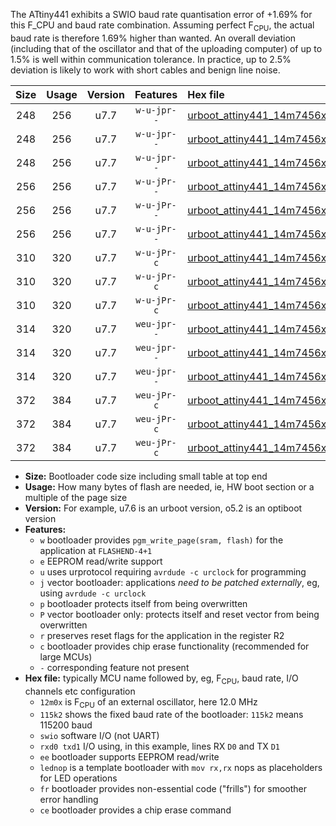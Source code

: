 The ATtiny441 exhibits a SWIO baud rate quantisation error of +1.69% for this F_CPU and baud rate combination. Assuming perfect F<sub>CPU</sub>, the actual baud rate is therefore 1.69% higher than wanted. An overall deviation (including that of the oscillator and that of the uploading computer) of up to 1.5% is well within communication tolerance. In practice, up to 2.5% deviation is likely to work with short cables and benign line noise.

|Size|Usage|Version|Features|Hex file|
|:-:|:-:|:-:|:-:|:--|
|248|256|u7.7|`w-u-jpr--`|[urboot_attiny441_14m7456x_+500k0_swio_rxa2_txa1_lednop.hex](https://raw.githubusercontent.com/stefanrueger/urboot.hex/main/mcus/attiny441/external_oscillator/fcpu_14m7456x/br_+500k0/urboot_attiny441_14m7456x_+500k0_swio_rxa2_txa1_lednop.hex)|
|248|256|u7.7|`w-u-jpr--`|[urboot_attiny441_14m7456x_+500k0_swio_rxa4_txa5_lednop.hex](https://raw.githubusercontent.com/stefanrueger/urboot.hex/main/mcus/attiny441/external_oscillator/fcpu_14m7456x/br_+500k0/urboot_attiny441_14m7456x_+500k0_swio_rxa4_txa5_lednop.hex)|
|248|256|u7.7|`w-u-jpr--`|[urboot_attiny441_14m7456x_+500k0_swio_rxb2_txa7_lednop.hex](https://raw.githubusercontent.com/stefanrueger/urboot.hex/main/mcus/attiny441/external_oscillator/fcpu_14m7456x/br_+500k0/urboot_attiny441_14m7456x_+500k0_swio_rxb2_txa7_lednop.hex)|
|256|256|u7.7|`w-u-jPr--`|[urboot_attiny441_14m7456x_+500k0_swio_rxa2_txa1.hex](https://raw.githubusercontent.com/stefanrueger/urboot.hex/main/mcus/attiny441/external_oscillator/fcpu_14m7456x/br_+500k0/urboot_attiny441_14m7456x_+500k0_swio_rxa2_txa1.hex)|
|256|256|u7.7|`w-u-jPr--`|[urboot_attiny441_14m7456x_+500k0_swio_rxa4_txa5.hex](https://raw.githubusercontent.com/stefanrueger/urboot.hex/main/mcus/attiny441/external_oscillator/fcpu_14m7456x/br_+500k0/urboot_attiny441_14m7456x_+500k0_swio_rxa4_txa5.hex)|
|256|256|u7.7|`w-u-jPr--`|[urboot_attiny441_14m7456x_+500k0_swio_rxb2_txa7.hex](https://raw.githubusercontent.com/stefanrueger/urboot.hex/main/mcus/attiny441/external_oscillator/fcpu_14m7456x/br_+500k0/urboot_attiny441_14m7456x_+500k0_swio_rxb2_txa7.hex)|
|310|320|u7.7|`w-u-jPr-c`|[urboot_attiny441_14m7456x_+500k0_swio_rxa2_txa1_lednop_fr_ce.hex](https://raw.githubusercontent.com/stefanrueger/urboot.hex/main/mcus/attiny441/external_oscillator/fcpu_14m7456x/br_+500k0/urboot_attiny441_14m7456x_+500k0_swio_rxa2_txa1_lednop_fr_ce.hex)|
|310|320|u7.7|`w-u-jPr-c`|[urboot_attiny441_14m7456x_+500k0_swio_rxa4_txa5_lednop_fr_ce.hex](https://raw.githubusercontent.com/stefanrueger/urboot.hex/main/mcus/attiny441/external_oscillator/fcpu_14m7456x/br_+500k0/urboot_attiny441_14m7456x_+500k0_swio_rxa4_txa5_lednop_fr_ce.hex)|
|310|320|u7.7|`w-u-jPr-c`|[urboot_attiny441_14m7456x_+500k0_swio_rxb2_txa7_lednop_fr_ce.hex](https://raw.githubusercontent.com/stefanrueger/urboot.hex/main/mcus/attiny441/external_oscillator/fcpu_14m7456x/br_+500k0/urboot_attiny441_14m7456x_+500k0_swio_rxb2_txa7_lednop_fr_ce.hex)|
|314|320|u7.7|`weu-jpr--`|[urboot_attiny441_14m7456x_+500k0_swio_rxa2_txa1_ee_lednop.hex](https://raw.githubusercontent.com/stefanrueger/urboot.hex/main/mcus/attiny441/external_oscillator/fcpu_14m7456x/br_+500k0/urboot_attiny441_14m7456x_+500k0_swio_rxa2_txa1_ee_lednop.hex)|
|314|320|u7.7|`weu-jpr--`|[urboot_attiny441_14m7456x_+500k0_swio_rxa4_txa5_ee_lednop.hex](https://raw.githubusercontent.com/stefanrueger/urboot.hex/main/mcus/attiny441/external_oscillator/fcpu_14m7456x/br_+500k0/urboot_attiny441_14m7456x_+500k0_swio_rxa4_txa5_ee_lednop.hex)|
|314|320|u7.7|`weu-jpr--`|[urboot_attiny441_14m7456x_+500k0_swio_rxb2_txa7_ee_lednop.hex](https://raw.githubusercontent.com/stefanrueger/urboot.hex/main/mcus/attiny441/external_oscillator/fcpu_14m7456x/br_+500k0/urboot_attiny441_14m7456x_+500k0_swio_rxb2_txa7_ee_lednop.hex)|
|372|384|u7.7|`weu-jPr-c`|[urboot_attiny441_14m7456x_+500k0_swio_rxa2_txa1_ee_lednop_fr_ce.hex](https://raw.githubusercontent.com/stefanrueger/urboot.hex/main/mcus/attiny441/external_oscillator/fcpu_14m7456x/br_+500k0/urboot_attiny441_14m7456x_+500k0_swio_rxa2_txa1_ee_lednop_fr_ce.hex)|
|372|384|u7.7|`weu-jPr-c`|[urboot_attiny441_14m7456x_+500k0_swio_rxa4_txa5_ee_lednop_fr_ce.hex](https://raw.githubusercontent.com/stefanrueger/urboot.hex/main/mcus/attiny441/external_oscillator/fcpu_14m7456x/br_+500k0/urboot_attiny441_14m7456x_+500k0_swio_rxa4_txa5_ee_lednop_fr_ce.hex)|
|372|384|u7.7|`weu-jPr-c`|[urboot_attiny441_14m7456x_+500k0_swio_rxb2_txa7_ee_lednop_fr_ce.hex](https://raw.githubusercontent.com/stefanrueger/urboot.hex/main/mcus/attiny441/external_oscillator/fcpu_14m7456x/br_+500k0/urboot_attiny441_14m7456x_+500k0_swio_rxb2_txa7_ee_lednop_fr_ce.hex)|

- **Size:** Bootloader code size including small table at top end
- **Usage:** How many bytes of flash are needed, ie, HW boot section or a multiple of the page size
- **Version:** For example, u7.6 is an urboot version, o5.2 is an optiboot version
- **Features:**
  + `w` bootloader provides `pgm_write_page(sram, flash)` for the application at `FLASHEND-4+1`
  + `e` EEPROM read/write support
  + `u` uses urprotocol requiring `avrdude -c urclock` for programming
  + `j` vector bootloader: applications *need to be patched externally*, eg, using `avrdude -c urclock`
  + `p` bootloader protects itself from being overwritten
  + `P` vector bootloader only: protects itself and reset vector from being overwritten
  + `r` preserves reset flags for the application in the register R2
  + `c` bootloader provides chip erase functionality (recommended for large MCUs)
  + `-` corresponding feature not present
- **Hex file:** typically MCU name followed by, eg, F<sub>CPU</sub>, baud rate, I/O channels etc configuration
  + `12m0x` is F<sub>CPU</sub> of an external oscillator, here 12.0 MHz
  + `115k2` shows the fixed baud rate of the bootloader: `115k2` means 115200 baud
  + `swio` software I/O (not UART)
  + `rxd0 txd1` I/O using, in this example, lines RX `D0` and TX `D1`
  + `ee` bootloader supports EEPROM read/write
  + `lednop` is a template bootloader with `mov rx,rx` nops as placeholders for LED operations
  + `fr` bootloader provides non-essential code ("frills") for smoother error handling
  + `ce` bootloader provides a chip erase command
